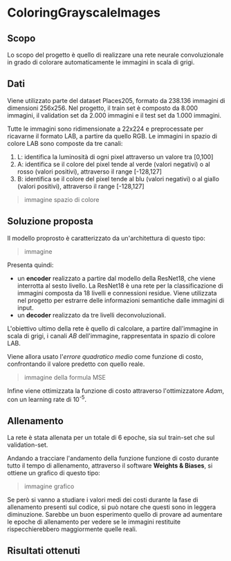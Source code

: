 # ColoringGrayscaleImages

## Scopo
Lo scopo del progetto è quello di realizzare una rete neurale convoluzionale in grado di colorare automaticamente le immagini in scala di grigi. 

## Dati
Viene utilizzato parte del dataset Places205, formato da 238.136 immagini di dimensioni 256x256.
Nel progetto, il train set è composto da 8.000 immagini, il validation set da 2.000 immagini e il test set da 1.000 immagini. 

Tutte le immagini sono ridimensionate a 22x224 e preprocessate per ricavarne il formato LAB, a partire da quello RGB. Le immagini in spazio di colore LAB sono composte da tre canali:
1. L: identifica la luminosità di ogni pixel attraverso un valore tra [0,100]
2. A: identifica se il colore del pixel tende al verde (valori negativi) o al rosso (valori positivi), attraverso il range [-128,127]
3. B: identifica se il colore del pixel tende al blu (valori negativi) o al giallo (valori positivi), attraverso il range [-128,127]

> immagine spazio di colore

## Soluzione proposta
Il modello proprosto è caratterizzato da un'architettura di questo tipo:

> immagine

Presenta quindi:
- un **encoder** realizzato a partire dal modello della ResNet18, che viene interrotta al sesto livello. La ResNet18 è una rete per la classificazione di immagini composta da 18 livelli e connessioni residue. Viene utilizzata nel progetto per estrarre delle informazioni semantiche dalle immagini di input.
- un **decoder** realizzato da tre livelli deconvoluzionali.

L'obiettivo ultimo della rete è quello di calcolare, a partire dall'immagine in scala di grigi, i canali *AB* dell'immagine, rappresentata in spazio di colore LAB. 

Viene allora usato l'*errore quadratico medio* come funzione di costo, confrontando il valore predetto con quello reale.
> immagine della formula MSE 

Infine viene ottimizzata la funzione di costo attraverso l'ottimizzatore *Adam*, con un learning rate di 10<sup>-5</sup>.

## Allenamento
La rete è stata allenata per un totale di 6 epoche, sia sul train-set che sul validation-set. 

Andando a tracciare l'andamento della funzione funzione di costo durante tutto il tempo di allenamento, attraverso il software **Weights & Biases**, si ottiene un grafico di questo tipo:
> immagine grafico

Se però si vanno a studiare i valori medi dei costi durante la fase di allenamento presenti sul codice, si può notare che questi sono in leggera diminuzione. Sarebbe un buon esperimento quello di provare ad aumentare le epoche di allenamento per vedere se le immagini restituite rispecchierebbero maggiormente quelle reali.

## Risultati ottenuti




